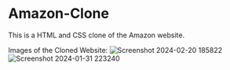 # Amazon-Clone
This is a HTML and CSS clone of the Amazon website.

Images of the Cloned Website:
![Screenshot 2024-02-20 185822](https://github.com/Sudhiksha183/Amazon-Clone/assets/119611237/bd5627f2-22f2-41bd-85e7-d332ef45a0e7|width=250)
![Screenshot 2024-01-31 223240](https://github.com/Sudhiksha183/Amazon-Clone/assets/119611237/70632572-a999-41bd-85e8-5ef734d382ef)


